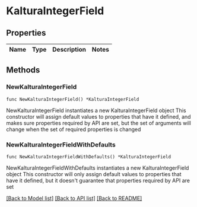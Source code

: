 # KalturaIntegerField

## Properties

Name | Type | Description | Notes
------------ | ------------- | ------------- | -------------

## Methods

### NewKalturaIntegerField

`func NewKalturaIntegerField() *KalturaIntegerField`

NewKalturaIntegerField instantiates a new KalturaIntegerField object
This constructor will assign default values to properties that have it defined,
and makes sure properties required by API are set, but the set of arguments
will change when the set of required properties is changed

### NewKalturaIntegerFieldWithDefaults

`func NewKalturaIntegerFieldWithDefaults() *KalturaIntegerField`

NewKalturaIntegerFieldWithDefaults instantiates a new KalturaIntegerField object
This constructor will only assign default values to properties that have it defined,
but it doesn't guarantee that properties required by API are set


[[Back to Model list]](../README.md#documentation-for-models) [[Back to API list]](../README.md#documentation-for-api-endpoints) [[Back to README]](../README.md)


